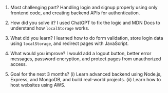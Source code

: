

1. Most challenging part?
   Handling login and signup properly using only frontend code, and creating backend APIs for authentication.

2. How did you solve it?
   I used ChatGPT to fix the logic and MDN Docs to understand how `localStorage` works.

3. What did you learn?
   I learned how to do form validation, store login data using `localStorage`, and redirect pages with JavaScript.

4. What would you improve?
   I would add a logout button, better error messages, password encryption, and protect pages from unauthorized access.

5. Goal for the next 3 months?
   (i) Learn advanced backend using Node.js, Express, and MongoDB, and build real-world projects.
   (ii) Learn how to host websites using AWS.
